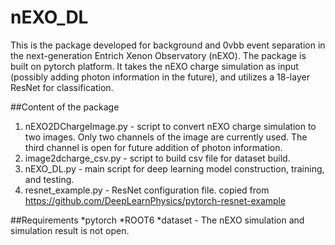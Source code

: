 # nEXO_DL
This is the package developed for background and 0vbb event separation in the next-generation Entrich Xenon Observatory (nEXO). The package is built on pytorch platform. It takes the nEXO charge simulation as input (possibly adding photon information in the future), and utilizes a 18-layer ResNet for classification.

##Content of the package
 1. nEXO2DChargeImage.py - script to convert nEXO charge simulation to two images. Only two channels of the image are currently used. The third channel is open for future addition of photon information.
 2. image2dcharge_csv.py - script to build csv file for dataset build.
 3. nEXO_DL.py - main script for deep learning model construction, training, and testing.
 4. resnet_example.py - ResNet configuration file. copied from https://github.com/DeepLearnPhysics/pytorch-resnet-example
 
##Requirements
 *pytorch
 *ROOT6
 *dataset - The nEXO simulation and simulation result is not open. 
 
